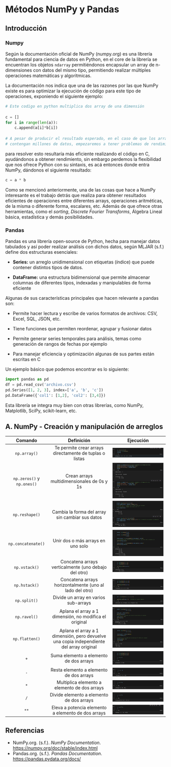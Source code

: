 # Métodos NumPy y Pandas

## Introducción

### Numpy

Según la documentación oficial de NumPy (numpy.org) es una librería fundamental para ciencia de datos en Python, en el core de la librería se encuentran los objetos `ndarray` permitiéndonos encapsular un array de n-dimensiones con datos del mismo tipo, permitiendo realizar múltiples operaciones matemáticas y algoritmicas.

La documentación nos indica que una de las razones por las que NumPy existe es para optimizar la ejecución de código para este tipo de operaciones, exponiendo el siguiente ejemplo:

```python
# Este codigo en python multiplica dos array de una dimensión

c = []
for i in range(len(a)):
    c.append(a[i]*b[i])

# A pesar de producir el resultado esperado, en el caso de que los arrays
# contengan millones de datos, empezaremos a tener problemas de rendimiento
```

para resolver esto resultaría más eficiente realizando el código en C, ayudándonos a obtener rendimiento, sin embargo perdemos la flexibilidad que nos ofrece Python con su sintaxis, es acá entonces donde entra NumPy, dándonos el siguiente resultado:

```python
c = a * b
```

Como se mencionó anteriormente, una de las cosas que hace a NumPy interesante es el trabajo detrás que realiza para obtener resultados eficientes de operaciones entre diferentes arrays, operaciones aritméticas, de la misma o diferente forma, escalares, etc. Además de que ofrece otras herramientas, como el _sorting_, _Discrete Fourier Transforms_, Álgebra Lineal básica, estadística y demás posibilidades.

### Pandas

Pandas es una librería open-source de Python, hecha para manejar datos tabulados y así poder realizar análisis con dichos datos, según MLJAR (s.f.) define dos estructuras esenciales:

- **Series:** un arreglo unidimensional con etiquetas (índice) que puede contener distintos tipos de datos.

- **DataFrame:** una estructura bidimensional que permite almacenar columnas de diferentes tipos, indexadas y manipulables de forma eficiente

Algunas de sus características principales que hacen relevante a pandas son:

- Permite hacer lectura y escribe de varios formatos de archivos: CSV, Excel, SQL, JSON, etc.

- Tiene funciones que permiten reordenar, agrupar y fusionar datos

- Permite generar series temporales para análisis, temas como generación de rangos de fechas por ejemplo

- Para manejar eficiencia y optimización algunas de sus partes están escritas en C

Un ejemplo básico que podemos encontrar es lo siguiente:

```python
import pandas as pd
df = pd.read_csv('archivo.csv')
pd.Series([1, 2, 3], index=['a', 'b', 'c'])
pd.DataFrame({'col1': [1,2], 'col2': [3,4]})
```

Esta librería se integra muy bien con otras librerías, como NumPy, Matplotlib, SciPy, scikit-learn, etc.

## A. NumPy - Creación y manipulación de arreglos

| Comando | Definición | Ejecución |
|:--------------:|:------------:|:-------------:|
| `np.array()` | Te permite crear arrays directamente de tuplas o listas | ![01](./fotos-ejecuciones/01.png) |
| `np.zeros()` y `np.ones()` | Crean arrays multidimensionales de 0s y 1s | ![02](./fotos-ejecuciones/02.png) |
| `np.reshape()` | Cambia la forma del array sin cambiar sus datos | ![03](./fotos-ejecuciones/03.png) |
| `np.concatenate()` | Unir dos o más arrays en uno solo | ![04](./fotos-ejecuciones/04.png) |
| `np.vstack()` | Concatena arrays verticalmente (uno debajo del otro) | ![05](./fotos-ejecuciones/05.png) |
| `np.hstack()` | Concatena arrays horizontalmente (uno al lado del otro) | ![06](./fotos-ejecuciones/06.png) |
| `np.split()` | Divide un array en varios sub-arrays | ![07](./fotos-ejecuciones/07.png) |
| `np.ravel()` | Aplana el array a 1 dimensión, no modifica el original | ![08](./fotos-ejecuciones/08.png) |
| `np.flatten()` | Aplana el array a 1 dimensión, pero devuelve una copia independiente del array original | ![09](./fotos-ejecuciones/09.png) |
| `+` | Suma elemento a elemento de dos arrays | ![10](./fotos-ejecuciones/10.png) |
| `-` | Resta elemento a elemento de dos arrays | ![11](./fotos-ejecuciones/11.png) |
| `*` | Multiplica elemento a elemento de dos arrays | ![12](./fotos-ejecuciones/12.png) |
| `/` | Divide elemento a elemento de dos arrays | ![13](./fotos-ejecuciones/13.png) |
| `**` | Eleva a potencia elemento a elemento de dos arrays | ![14](./fotos-ejecuciones/14.png) |

## Referencias

- NumPy.org. (s.f.). _NumPy Documentation_. <https://numpy.org/doc/stable/index.html>
- Pandas.org. (s.f.). _Pandas Documentation_. <https://pandas.pydata.org/docs/>
